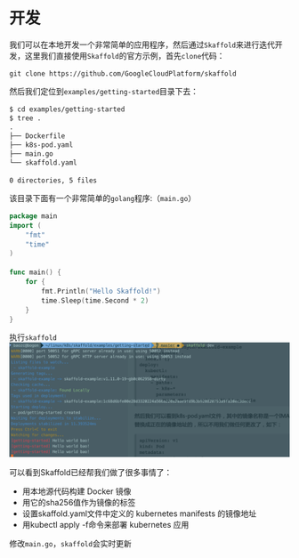 # 开发
我们可以在本地开发一个非常简单的应用程序，然后通过`Skaffold`来进行迭代开发，这里我们直接使用`Skaffold`的官方示例，首先`clone`代码：
```
git clone https://github.com/GoogleCloudPlatform/skaffold
```
然后我们定位到`examples/getting-started`目录下去：
```
$ cd examples/getting-started
$ tree .
.
├── Dockerfile
├── k8s-pod.yaml
├── main.go
└── skaffold.yaml

0 directories, 5 files
```
该目录下面有一个非常简单的`golang`程序:（`main.go`）
```go
package main
import (
    "fmt"
    "time"
)

func main() {
    for {
        fmt.Println("Hello Skaffold!")
        time.Sleep(time.Second * 2)
    }
}
```
执行`skaffold`
![skaffold](assets/markdown-img-paste-20200619231239776.png)

可以看到Skaffold已经帮我们做了很多事情了：

- 用本地源代码构建 Docker 镜像
- 用它的sha256值作为镜像的标签
- 设置skaffold.yaml文件中定义的 kubernetes manifests 的镜像地址
- 用kubectl apply -f命令来部署 kubernetes 应用

修改`main.go`，`skaffold`会实时更新
